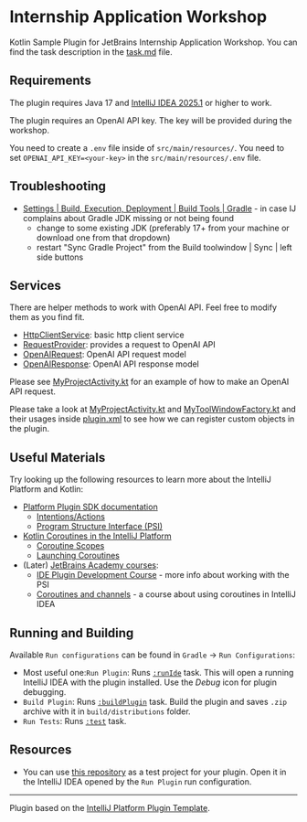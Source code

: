 # Internship Application Workshop

<!-- Plugin description -->
Kotlin Sample Plugin for JetBrains Internship Application Workshop. You can find the task description in the [task.md](task.md) file.
<!-- Plugin description end -->

## Requirements

The plugin requires Java 17 and [IntelliJ IDEA 2025.1](https://www.jetbrains.com/idea/download/) or higher to work.

The plugin requires an OpenAI API key. The key will be provided during the workshop. 

You need to create a `.env` file inside of `src/main/resources/`. You need to set `OPENAI_API_KEY=<your-key>` in the `src/main/resources/.env` file.

## Troubleshooting

- [Settings | Build, Execution, Deployment | Build Tools | Gradle](jetbrains://idea/settings?name=Build%2C+Execution%2C+Deployment--Build+Tools--Gradle) - in case IJ complains about Gradle JDK missing or not being found
  - change to some existing JDK (preferably 17+ from your machine or download one from that dropdown)
  - restart "Sync Gradle Project" from the Build toolwindow | Sync | left side buttons

## Services
There are helper methods to work with OpenAI API. Feel free to modify them as you find fit.

- [HttpClientService](src/main/kotlin/com/github/alexresiga/plugin/workshop/tutorial/helpers/services/HttpClientService.kt): basic http client service
- [RequestProvider](src/main/kotlin/com/github/alexresiga/plugin/workshop/tutorial/helpers/llm/RequestProvider.kt): provides a request to OpenAI API
- [OpenAIRequest](src/main/kotlin/com/github/alexresiga/plugin/workshop/tutorial/helpers/llm/OpenAIRequest.kt): OpenAI API request model
- [OpenAIResponse](src/main/kotlin/com/github/alexresiga/plugin/workshop/tutorial/helpers/llm/OpenAIResponse.kt): OpenAI API response model

Please see [MyProjectActivity.kt](src/main/kotlin/com/github/alexresiga/plugin/workshop/tutorial/startup/MyProjectActivity.kt) for an example of how to make an OpenAI API request.

Please take a look at [MyProjectActivity.kt](src/main/kotlin/com/github/alexresiga/plugin/workshop/tutorial/startup/MyProjectActivity.kt) and 
[MyToolWindowFactory.kt](src/main/kotlin/com/github/alexresiga/plugin/workshop/tutorial/toolWindow/MyToolWindowFactory.kt) and their usages inside
[plugin.xml](src/main/resources/META-INF/plugin.xml) to see how we can register custom objects in the plugin.

## Useful Materials 

Try looking up the following resources to learn more about the IntelliJ Platform and Kotlin:
- [Platform Plugin SDK documentation](https://plugins.jetbrains.com/docs/intellij/welcome.html)
    - [Intentions/Actions](https://plugins.jetbrains.com/docs/intellij/code-intentions.html)
    - [Program Structure Interface (PSI)](https://plugins.jetbrains.com/docs/intellij/psi.html)
- [Kotlin Coroutines in the IntelliJ Platform](https://plugins.jetbrains.com/docs/intellij/coroutines.html)
    - [Coroutine Scopes](https://plugins.jetbrains.com/docs/intellij/coroutine-scopes.html)
    - [Launching Coroutines](https://plugins.jetbrains.com/docs/intellij/launching-coroutines.html)
- (Later) [JetBrains Academy courses](https://www.jetbrains.com/academy/):
    - [IDE Plugin Development Course](https://plugins.jetbrains.com/plugin/25398-ide-plugin-development-course) - more info about working with the PSI
    - [Coroutines and channels](https://plugins.jetbrains.com/plugin/23312-coroutines-and-channels) - a course about using coroutines in IntelliJ IDEA


## Running and Building

Available `Run configurations` can be found in `Gradle` → `Run Configurations`:

- Most useful one:`Run Plugin`:
  Runs [`:runIde`](https://plugins.jetbrains.com/docs/intellij/tools-gradle-intellij-plugin.html#tasks-runide) task. This will open a running IntelliJ IDEA with the plugin installed. Use
  the *Debug* icon for plugin debugging.
- `Build Plugin`:
  Runs [`:buildPlugin`](https://plugins.jetbrains.com/docs/intellij/tools-gradle-intellij-plugin.html#tasks-buildplugin)
  task. Build the plugin and saves `.zip`
  archive with
  it in `build/distributions` folder.
- `Run Tests`: Runs [`:test`](https://docs.gradle.org/current/userguide/java_plugin.html#lifecycle_tasks) task.

## Resources

- You can use [this repository](https://github.com/alexresiga/KotlinJavaProject/) as a test project for your plugin. Open it in the IntelliJ IDEA opened by the `Run Plugin` run configuration.
---
Plugin based on the [IntelliJ Platform Plugin Template][template].

[template]: https://github.com/JetBrains/intellij-platform-plugin-template
[docs:plugin-description]: https://plugins.jetbrains.com/docs/intellij/plugin-user-experience.html#plugin-description-and-presentation
